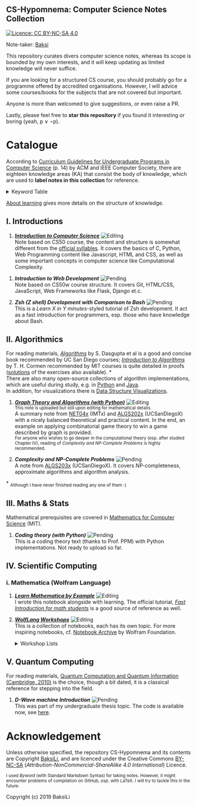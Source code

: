 CS-Hypomnema: Computer Science Notes Collection
---
[![Licence: CC BY-NC-SA 4.0](https://img.shields.io/badge/License-CC%20BY--NC--SA%204.0-lightgrey.svg)](https://creativecommons.org/licenses/by-nc-sa/4.0/) <!-- contribute badge -->

Note-taker: [Baksi](https://github.com/BaksiLi)   

This repository curates divers computer science notes, whereas its scope is bounded by my own interests, and it will keep updating as limited knowledge will never suffice. 

If you are looking for a structured CS course, you should probably go for a programme offered by accredited organisations. 
However, I will advice some courses/books for the subjects that are not covered but important.

Anyone is more than welcomed to give suggestions, or even raise a PR.   

Lastly, please feel free to **star this repository** if you found it interesting or boring (yeah, p ∨ ¬p).    

# Catalogue
According to [Curriculum Guidelines for Undergraduate Programs in Computer Science](https://dl.acm.org/citation.cfm?id=2534860) (p. 14) by ACM and IEEE Computer Society, there are eighteen knowledge areas (KA) that consist the body of knowledge, which are used to **label notes in this collection** for reference. 

<details>
<summary>Keyword Table</summary>

| Code |           Knowledge Area           |     |               (continued)               |
|:----:|:----------------------------------:|:---:|:---------------------------------------:|
|  AL  | Algorithms and Complexity          |  OS | Operating Systems                       |
|  AR  | Architecture and Organization      | PBD | Platform-base Development               |
|  CN  | Computational Science              |  PD | Parallel and Distributed Computing      |
|  DS  | Discrete Structures                |  PL | Programming Languages                   |
|  GV  | Graphics and Visualization         | SDF | Software Development Fundamentals       |
|  HCI | Human Computer Interaction         |  SE | Software Engineering                    |
|  IAS | Information Assurance and Security |  SF | Systems Fundamentals                    |
|  IM  | Information Management             |  SP | Social Issues and Professional Practice |
|  NC  | Networking and Communication       |     |                                         |

</details>

[About learning](https://github.com/BaksiLi/CS-Hypomnema/tree/master/Statement.md) gives more details on the structure of knowledge.

## I. Introductions

1. [***Introduction to Computer Science***](https://github.com/BaksiLi/CS-Hypomnema/tree/master/Resources/General/IntroToCS.md) ![Editing](https://img.shields.io/badge/status-revising-lightgreen.svg)   
	Note based on CS50 course, the content and structure is somewhat different from the [official syllables](http://docs.cs50.net/2017/x/syllabus.html).	It covers the basics of C, Python, Web Programming content like Javascript, HTML and CSS, as well as some important concepts in computer science like Computational Complexity.
<!-- Keywords: `C`, `Python`, `JavaScript`, `HTML/CSS`,`SQL`, `basic data structures` and `algorithms` et.c. -->

1. ***Introduction to Web Development*** ![Pending](https://img.shields.io/badge/status-Pending-orange.svg)    
	Note based on CS50w course structure. It covers Git, HTML/CSS, JavaScript, Web Frameworks like Flask, Django et.c.

1. ***Zsh (Z shell) Development with Comparison to Bash*** ![Pending](https://img.shields.io/badge/status-Pending-orange.svg)   
	This is a *Learn X in Y minutes*-styled tutorial of  Zsh development. It act as a fast introduction for programmers, esp. those who have knowledge about Bash.
	
<!-- 1. Philosophy of Information -->
<!-- 1. Network -->

## II. Algorithmics
[//]: # (I am also planning to sort out a more detailed general Algorithm note from my previous notes.)   
For reading materials, [*Algorithms*](http://algorithmics.lsi.upc.edu/docs/Dasgupta-Papadimitriou-Vazirani.pdf) by S. Dasgupta et al is a good and concise book recommended by UC San Diego courses; 
[*Introduction to Algorithms*](https://www.amazon.co.uk/Introduction-Algorithms-Thomas-H-Cormen/dp/0262033844/) by T. H. Cormen recommended by MIT courses is quite detailed in proofs ([solutions](https://github.com/gzc/CLRS) of the exercises also available). \*   
There are also many open-source collections of algorithm implementations, which are useful during study, e.g. in [Python](https://github.com/TheAlgorithms/Python) and [Java](https://github.com/TheAlgorithms/Java).   
In addition, for visualizations there is [Data Structure Visualizations](https://www.cs.usfca.edu/~galles/visualization/Algorithms.html).   

1. [***Graph Theory and Algorithms (with Python)***](https://github.com/BaksiLi/CS-Hypomnema/tree/master/Resources/Algorithm/Graph/GraphAlgorithm.md) ![Editing](https://img.shields.io/badge/status-revising-lightgreen.svg)   
<sub>This note is uploaded but still upon editing for mathematical details.</sub>   
	A summary note from [NET04x](https://www.imt-atlantique.fr/fr/formation/moocs-et-cours-ouverts/moocs/advanced-algorithmics-and-graph-theory-python) (IMTx) and [ALGS202x](https://www.edx.org/course/graph-algorithms-uc-san-diegox-algs202x) (UCSanDiegoX) with a nicely balanced theoretical and practical content. In the end, an example on applying combinatorial game theory to win a game described by graph is provided.   
	<sub>For anyone who wishes to go deeper in the computational theory (esp. after studied Chapter IV), reading of *Complexity and NP-Complete Problems* is highly recommended.</sub>

1. ***Complexity and NP-Complete Problems*** ![Pending](https://img.shields.io/badge/status-Pending-orange.svg)   
	A note from [ALGS203x](https://www.edx.org/course/np-complete-problems-uc-san-diegox-algs203x) (UCSanDiegoX). It covers NP-completeness, approximate algorithms and algorithm analysis.

\* <sub>Although I have never finished reading any one of them :(</sub>  

## III. Maths & Stats
Mathematical prerequisites are covered in [Mathematics for Computer Science](https://ocw.mit.edu/courses/electrical-engineering-and-computer-science/6-042j-mathematics-for-computer-science-spring-2015/index.htm) (MIT).

<!-- Discrete Maths (Logic, graph), Information Theory -->
1. ***Coding theory (with Python)*** ![Pending](https://img.shields.io/badge/status-Pending-orange.svg)   
	This is a coding theory text (thanks to Prof. PPM) with Python implementations. Not ready to upload so far.

## IV. Scientific Computing
### i. Mathematica (Wolfram Language)
1. [***Learn Mathematica by Example***](https://github.com/BaksiLi/Wolflang-Workshops/blob/master/resources/myNote.nb) ![Editing](https://img.shields.io/badge/status-revising-lightgreen.svg)   
	I wrote this notebook alongside with learning. The official tutorial, [*Fast Introduction for math students*](http://www.wolfram.com/language/fast-introduction-for-math-students/en/) is a good source of reference as well.
1. [***WolfLang Workshops***](https://github.com/BaksiLi/Wolflang-Workshops) ![Editing](https://img.shields.io/badge/status-updating-lightgreen.svg)      
	This is a collection of notebooks, each has its own topic. 
	For more inspiring notebooks, cf. [Notebook Archive](https://www.notebookarchive.org) by Wolfram Foundation.
	
	<details>
	<summary>Workshop Lists</summary>
	
	<!-- Related functions -->
	1. [Country flags colour analysis](https://github.com/BaksiLi/Wolflang-Workshops/blob/master/resources/AnalyzeFlagColours.nb): An analysis on the dominant colours of the country flags around the world.
	1. [Impaint: Remove texts from Images](): This workshop starts from a simple usage – removing texts or any unwanted elements from an image – and therefore introduces *Impaint* function in Wolflang.
	1. [Amateur sleuthing of NK nuclear tests](https://github.com/BaksiLi/Wolflang-Workshops/blob/master/resources/NorthKoreaSleuthing.nb): Edited note from Stephen Wolfram's live stream chat. I have added some parts into it as well.
	1. [Research of Historical Events](): Edited note from Stephen Wolfram's live stream [*\#243*](https://www.twitch.tv/videos/421281599).
	
	</details>
	
[//]: # (### ii. Machine Learning Specification)
## V. Quantum Computing
For reading materials, [Quantum Computation and Quantum Information (Cambridge, 2010)](https://books.google.co.uk/books?id=-s4DEy7o-a0C) is the choice, though a bit dated, it is a classical reference for stepping into the field.

1. ***D-Wave machine Introduction*** ![Pending](https://img.shields.io/badge/status-Pending-orange.svg)   
	This was part of my undergraduate thesis topic. The code is available now, see [here](https://github.com/BaksiLi/CS-Hypomnema/blob/master/Resources/Quantum/D-Wave/mapcl.py).   
	
<!-- As I've been studied about Quantum technologies for so long, and early notes are hand-written, the note in this part may lack of detail for fundamental stuffs. Another book (I know from my uni course) [Introduction to Quantum Information Science (Oxford, 2006)]() -->

# Acknowledgement
Unless otherwise specified, the repository CS-Hypomnema and its contents are Copyright [BaksiLi](https://github.com/BaksiLi), and are licenced under the Creative Commons [BY-NC-SA](https://creativecommons.org/licenses/by-nc-sa/4.0/) (*Attribution-NonCommercial-ShareAlike 4.0 International*) Licence. 

<sub>I used *Byword* (with Standard Markdown Syntax) for taking notes. However, it might encounter problems of compilation on GitHub, *esp.* with LaTeX. I will try to tackle this in the future. </sub>

Copyright (c) 2019 BaksiLi
